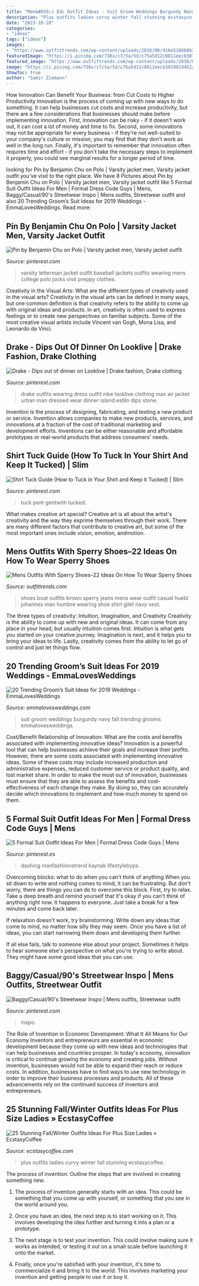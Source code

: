 ```yaml
---
title: "Men&#039;s Edc Outfit Ideas - Suit Groom Weddings Burgundy Navy Fall Trending Grooms Emmalovesweddings"
description: "Plus outfits ladies curvy winter fall stunning ecstasycoffee"
date: "2023-10-28"
categories:
- "ideas"
tags: ["ideas"]
images:
- "https://www.outfittrends.com/wp-content/uploads/2016/06/416e5106b862be0bbf3f2c3dd4db74c1.jpg"
featuredImage: "https://i.pinimg.com/736x/c7/5a/5d/c75a5d12c0811eecb3819819452a0150.jpg"
featured_image: "https://www.outfittrends.com/wp-content/uploads/2016/06/416e5106b862be0bbf3f2c3dd4db74c1.jpg"
image: "https://i.pinimg.com/736x/c7/5a/5d/c75a5d12c0811eecb3819819452a0150.jpg"
ShowToc: true
author: "Samir Ziemann"
---
```



How Innovation Can Benefit Your Business: from Cut Costs to Higher Productivity
Innovation is the process of coming up with new ways to do something. It can help businesses cut costs and increase productivity, but there are a few considerations that businesses should make before implementing innovation. First, innovation can be risky - if it doesn't work out, it can cost a lot of money and time to fix. Second, some innovations may not be appropriate for every business - if they're not well-suited to your company's culture or mission, you may find that they don't work as well in the long run. Finally, it's important to remember that innovation often requires time and effort - if you don't take the necessary steps to implement it properly, you could see marginal results for a longer period of time.

	

		
looking for Pin by Benjamin Chu on Polo | Varsity jacket men, Varsity jacket outfit you've visit to the right place. We have 8 Pictures about Pin by Benjamin Chu on Polo | Varsity jacket men, Varsity jacket outfit like 5 Formal Suit Outfit Ideas For Men | Formal Dress Code Guys | Mens, Baggy/Casual/90&#039;s Streetwear Inspo | Mens outfits, Streetwear outfit and also 20 Trending Groom’s Suit Ideas for 2019 Weddings - EmmaLovesWeddings. Read more:
		
    
## Pin By Benjamin Chu On Polo | Varsity Jacket Men, Varsity Jacket Outfit

<img loading=lazy src="https://i.pinimg.com/736x/be/21/e9/be21e9c9843b03f9708117ad23cb0a06.jpg" onerror="this.onerror=null;this.src='https://tse1.mm.bing.net/th?id=OIP.-YCuvhvRt5AbFcKnppmbSwAAAA&amp;pid=15.1';" alt="Pin by Benjamin Chu on Polo | Varsity jacket men, Varsity jacket outfit">

_Source: pinterest.com_

>varsity letterman jacket outfit baseball jackets outfits wearing mens college polo jocks visit preppy clothes. 

	

Creativity in the Visual Arts: What are the different types of creativity used in the visual arts?
Creativity in the visual arts can be defined in many ways, but one common definition is that creativity refers to the ability to come up with original ideas and products. In art, creativity is often used to express feelings or to create new perspectives on familiar subjects. Some of the most creative visual artists include Vincent van Gogh, Mona Lisa, and Leonardo da Vinci.

    
## Drake - Dips Out Of Dinner On Looklive | Drake Fashion, Drake Clothing

<img loading=lazy src="https://i.pinimg.com/736x/f7/a7/9a/f7a79a1b421dae156efc0f287fda8f78.jpg" onerror="this.onerror=null;this.src='https://tse3.mm.bing.net/th?id=OIP.sEnH8MrScNhc6rHjWi_l1AHaLH&amp;pid=15.1';" alt="Drake - Dips out of dinner on Looklive | Drake fashion, Drake clothing">

_Source: pinterest.com_

>drake outfits wearing dress outfit nike looklive clothing max air jacket urban man dressed wear dinner island estilo dips stone. 

	

Invention is the process of designing, fabricating, and testing a new product or service. Invention allows companies to make new products, services, and innovations at a fraction of the cost of traditional marketing and development efforts. Inventions can be either reasonable and affordable prototypes or real-world products that address consumers’ needs.

    
## Shirt Tuck Guide (How To Tuck In Your Shirt And Keep It Tucked) | Slim

<img loading=lazy src="https://i.pinimg.com/736x/56/c4/2d/56c42d8b47c9e36878f77f019a24c193.jpg" onerror="this.onerror=null;this.src='https://tse4.mm.bing.net/th?id=OIP.IkFQ6nUyoz-A-zbsk8bJtgHaJ4&amp;pid=15.1';" alt="Shirt Tuck Guide (How to Tuck in Your Shirt and Keep it Tucked) | Slim">

_Source: pinterest.com_

>tuck pent gentwith tucked. 

	

What makes creative art special?
Creative art is all about the artist's creativity and the way they exprime themselves through their work. There are many different factors that contribute to creative art, but some of the most important ones include vision, emotion, andmotion.

    
## Mens Outfits With Sperry Shoes–22 Ideas On How To Wear Sperry Shoes

<img loading=lazy src="https://www.outfittrends.com/wp-content/uploads/2016/06/416e5106b862be0bbf3f2c3dd4db74c1.jpg" onerror="this.onerror=null;this.src='https://tse4.mm.bing.net/th?id=OIP.Uf9L76M-QzYNUNA8d0-5GQHaKw&amp;pid=15.1';" alt="Mens Outfits With Sperry Shoes–22 Ideas On How To Wear Sperry Shoes">

_Source: outfittrends.com_

>shoes boat outfits brown sperry jeans mens wear outfit casual huebl johannes man hombre wearing shoe shirt gilet navy vest. 

	

The three types of creativity: Intuition, Imagination, and Creativity
Creativity is the ability to come up with new and original ideas. It can come from any place in your head, but usually intuition comes first. Intuition is what gets you started on your creative journey. Imagination is next, and it helps you to bring your ideas to life. Lastly, creativity comes from the ability to let go of control and just let things flow.

    
## 20 Trending Groom’s Suit Ideas For 2019 Weddings - EmmaLovesWeddings

<img loading=lazy src="http://emmalovesweddings.com/wp-content/uploads/2018/09/navy-and-burgundy-groom-wedding-suit-for-fall-and-winter.jpg" onerror="this.onerror=null;this.src='https://tse1.mm.bing.net/th?id=OIP.ULEkH9C46Wz2DJMCwskqHQHaLG&amp;pid=15.1';" alt="20 Trending Groom’s Suit Ideas for 2019 Weddings - EmmaLovesWeddings">

_Source: emmalovesweddings.com_

>suit groom weddings burgundy navy fall trending grooms emmalovesweddings. 

	

Cost/Benefit Relationship of Innovation: What are the costs and benefits associated with implementing innovative ideas?
Innovation is a powerful tool that can help businesses achieve their goals and increase their profits. However, there are some costs associated with implementing innovative ideas. Some of these costs may include increased production and administrative expenses, reduced customer service or product quality, and lost market share. In order to make the most out of innovation, businesses must ensure that they are able to assess the benefits and cost-effectiveness of each change they make. By doing so, they can accurately decide which innovations to implement and how much money to spend on them.

    
## 5 Formal Suit Outfit Ideas For Men | Formal Dress Code Guys | Mens

<img loading=lazy src="https://i.pinimg.com/736x/c7/5a/5d/c75a5d12c0811eecb3819819452a0150.jpg" onerror="this.onerror=null;this.src='https://tse2.mm.bing.net/th?id=OIP.GiK6bhiPFlk329-cSm_D3wHaMs&amp;pid=15.1';" alt="5 Formal Suit Outfit Ideas For Men | Formal Dress Code Guys | Mens">

_Source: pinterest.es_

>dashing manfashiionstrend kaynak lifestylebyps. 

	

Overcoming blocks: what to do when you can't think of anything
When you sit down to write and nothing comes to mind, it can be frustrating. But don't worry, there are things you can do to overcome this block.
First, try to relax. Take a deep breath and remind yourself that it's okay if you can't think of anything right now. It happens to everyone. Just take a break for a few minutes and come back later.

If relaxation doesn't work, try brainstorming. Write down any ideas that come to mind, no matter how silly they may seem. Once you have a list of ideas, you can start narrowing them down and developing them further.

If all else fails, talk to someone else about your project. Sometimes it helps to hear someone else's perspective on what you're trying to write about. They might have some good ideas that you can use.

    
## Baggy/Casual/90&#039;s Streetwear Inspo | Mens Outfits, Streetwear Outfit

<img loading=lazy src="https://i.pinimg.com/736x/05/74/f0/0574f0fc6bf582b664ec6eb24202f34a.jpg" onerror="this.onerror=null;this.src='https://tse3.mm.bing.net/th?id=OIP.PglT0nMeS7OYzYL1BPPIgAHaLH&amp;pid=15.1';" alt="Baggy/Casual/90&#039;s Streetwear Inspo | Mens outfits, Streetwear outfit">

_Source: pinterest.com_

>inspo. 

	

The Role of Invention in Economic Development: What It All Means for Our Economy
Inventors and entrepreneurs are essential in economic development because they come up with new ideas and technologies that can help businesses and countries prosper. In today's economy, innovation is critical to continue growing the economy and creating jobs. Without invention, businesses would not be able to expand their reach or reduce costs. In addition, businesses have to find ways to use new technology in order to improve their business processes and products. All of these advancements rely on the continued success of inventors and entrepreneurs.

    
## 25 Stunning Fall/Winter Outfits Ideas For Plus Size Ladies » EcstasyCoffee

<img loading=lazy src="https://i1.wp.com/www.ecstasycoffee.com/wp-content/uploads/2016/10/Plus-Size-Outfits-For-Curvy-Ladies-12.jpg" onerror="this.onerror=null;this.src='https://tse4.mm.bing.net/th?id=OIP.lpY9Eby1Zqto0ZoNDkuabAHaLH&amp;pid=15.1';" alt="25 Stunning Fall/Winter Outfits Ideas For Plus Size Ladies » EcstasyCoffee">

_Source: ecstasycoffee.com_

>plus outfits ladies curvy winter fall stunning ecstasycoffee. 

	

The process of invention: Outline the steps that are involved in creating something new.
1. The process of invention generally starts with an idea. This could be something that you come up with yourself, or something that you see in the world around you.
2. Once you have an idea, the next step is to start working on it. This involves developing the idea further and turning it into a plan or a prototype.

3. The next stage is to test your invention. This could involve making sure it works as intended, or testing it out on a small scale before launching it onto the market.

4. Finally, once you're satisfied with your invention, it's time to commercialize it and bring it to the world. This involves marketing your invention and getting people to use it or buy it.

